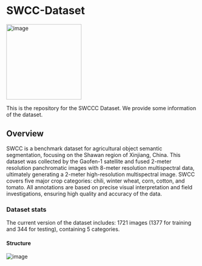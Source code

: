 # SWCC-Dataset
<img width="198" alt="image" src="https://github.com/user-attachments/assets/f02686e0-1c61-4171-9921-a4aef125ac91">

This is the repository for the SWCCC Dataset. We provide some information of the dataset.

## Overview
SWCC is a benchmark dataset for agricultural object semantic segmentation, focusing on the Shawan region of Xinjiang, China. This dataset was collected by the Gaofen-1 satellite and fused 2-meter resolution panchromatic images with 8-meter resolution multispectral data, ultimately generating a 2-meter high-resolution multispectral image. SWCC covers five major crop categories: chili, winter wheat, corn, cotton, and tomato. All annotations are based on precise visual interpretation and field investigations, ensuring high quality and accuracy of the data.

### Dataset stats
The current version of the dataset includes:
1721 images (1377 for training and 344 for testing), containing 5 categories.

#### Structure
![image](https://github.com/user-attachments/assets/8546f920-ccfc-4037-b37b-4c3f60eab9ca)




